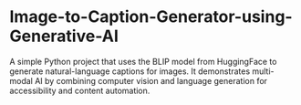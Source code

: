 # Image-to-Caption-Generator-using-Generative-AI
A simple Python project that uses the BLIP model from HuggingFace to generate natural-language captions for images. It demonstrates multi-modal AI by combining computer vision and language generation for accessibility and content automation.
